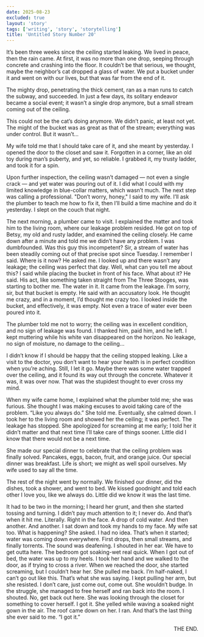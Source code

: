 ```yaml
---
date: 2025-08-23
excluded: true
layout: 'story'
tags: ['writing', 'story', 'storytelling']
title: 'Untitled Story Number 20'
---
```


It’s been three weeks since the ceiling started leaking. We lived in peace, then the rain came. At first, it was no more than one drop, seeping through concrete and crashing into the floor. It couldn’t be that serious, we thought, maybe the neighbor’s cat dropped a glass of water. We put a bucket under it and went on with our lives, but that was far from the end of it.

The mighty drop, penetrating the thick cement, ran as a man runs to catch the subway, and succeeded. In just a few days, its solitary endeavor became a social event; it wasn’t a single drop anymore, but a small stream coming out of the ceiling.

This could not be the cat’s doing anymore. We didn’t panic, at least not yet. The might of the bucket was as great as that of the stream; everything was under control. But it wasn’t...

My wife told me that I should take care of it, and she meant by yesterday. I opened the door to the closet and saw it. Forgotten in a corner, like an old toy during man’s puberty, and yet, so reliable. I grabbed it, my trusty ladder, and took it for a spin.

Upon further inspection, the ceiling wasn’t damaged — not even a single crack — and yet water was pouring out of it. I did what I could with my limited knowledge in blue-collar matters, which wasn’t much. The next step was calling a professional. "Don’t worry, honey," I said to my wife. I’ll ask the plumber to teach me how to fix it, then I’ll build a time machine and do it yesterday. I slept on the couch that night.

The next morning, a plumber came to visit. I explained the matter and took him to the living room, where our leakage problem resided. He got on top of Betsy, my old and rusty ladder, and examined the ceiling closely. He came down after a minute and told me we didn’t have any problem. I was dumbfounded. Was this guy this incompetent? Sir, a stream of water has been steadily coming out of that precise spot since Tuesday. I remember I said. Where is it now? He asked me. I looked up and there wasn’t any leakage; the ceiling was perfect that day. Well, what can you tell me about this? I said while placing the bucket in front of his face. What about it? He said. His act, like something taken straight from The Three Stooges, was starting to bother me. The water in it. It came from the leakage. I’m sorry, sir, but that bucket is empty. He said with an accusatory look. He thought me crazy, and in a moment, I’d thought me crazy too. I looked inside the bucket, and effectively, it was empty. Not even a trace of water ever been poured into it.

The plumber told me not to worry; the ceiling was in excellent condition, and no sign of leakage was found. I thanked him, paid him, and he left. I kept muttering while his white van disappeared on the horizon. No leakage, no sign of moisture, no damage to the ceiling…

I didn’t know if I should be happy that the ceiling stopped leaking. Like a visit to the doctor, you don’t want to hear your health is in perfect condition when you’re aching. Still, I let it go. Maybe there was some water trapped over the ceiling, and it found its way out through the concrete. Whatever it was, it was over now. That was the stupidest thought to ever cross my mind.

When my wife came home, I explained what the plumber told me; she was furious. She thought I was making excuses to avoid taking care of the problem. “Like you always do.” She told me. Eventually, she calmed down. I took her to the living room and showed her the ceiling; it was perfect. The leakage has stopped. She apologized for screaming at me early; I told her it didn’t matter and that next time I’ll take care of things sooner. Little did I know that there would not be a next time.

She made our special dinner to celebrate that the ceiling problem was finally solved. Pancakes, eggs, bacon, fruit, and orange juice. Our special dinner was breakfast. Life is short; we might as well spoil ourselves. My wife used to say all the time.

The rest of the night went by normally. We finished our dinner, did the dishes, took a shower, and went to bed. We kissed goodnight and told each other I love you, like we always do. Little did we know it was the last time.

It had to be two in the morning; I heard her grunt, and then she started tossing and turning. I didn’t pay much attention to it; I never do. And that’s when it hit me. Literally. Right in the face. A drop of cold water. And then another. And another. I sat down and took my hands to my face. My wife sat too. What is happening? She asked. I had no idea. That’s when it started; water was coming down everywhere. First drops, then small streams, and finally torrents. The sound was deafening. I shouted in her ear. We have to get outta here. The bedroom got soaking-wet real quick. When I got out of bed, the water was up to my heels. I took her hand and we walked to the door, as if trying to cross a river. When we reached the door, she started screaming, but I couldn’t hear her. She pulled me back. I’m half-naked, I can’t go out like this. That’s what she was saying. I kept pulling her arm, but she resisted. I don’t care, just come out, come out. She wouldn’t budge. In the struggle, she managed to free herself and ran back into the room. I shouted. No, get back out here. She was looking through the closet for something to cover herself. I got it. She yelled while waving a soaked night gown in the air. The roof came down on her. I ran. And that’s the last thing she ever said to me. “I got it.”

<p style="text-align:right">THE END.</p>